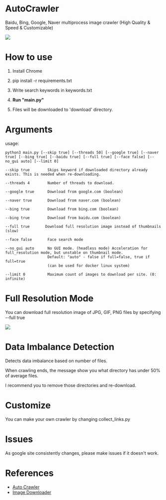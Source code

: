 # AutoCrawler
Baidu, Bing, Google, Naver multiprocess image crawler (High Quality & Speed & Customizable)

![](assets/animation.gif)

# How to use

1. Install Chrome

2. pip install -r requirements.txt

3. Write search keywords in keywords.txt

4. **Run "main.py"**

5. Files will be downloaded to 'download' directory.


# Arguments
usage:
```
python3 main.py [--skip true] [--threads 50] [--google true] [--naver true] [--bing true] [--baidu true] [--full true] [--face false] [--no_gui auto] [--limit 0]
```

```
--skip true        Skips keyword if downloaded directory already exists. This is needed when re-downloading.

--threads 4        Number of threads to download.

--google true      Download from google.com (boolean)

--naver true       Download from naver.com (boolean)

--bing true        Download from bing.com (boolean)

--bing true        Download from baidu.com (boolean)

--full true       Download full resolution image instead of thumbnails (slow)

--face false       Face search mode

--no_gui auto      No GUI mode. (headless mode) Acceleration for full_resolution mode, but unstable on thumbnail mode.
                   Default: "auto" - false if full=false, true if full=true
                   (can be used for docker linux system)
                   
--limit 0          Maximum count of images to download per site. (0: infinite)
```


# Full Resolution Mode

You can download full resolution image of JPG, GIF, PNG files by specifying --full true

![](assets/full.gif)

# Data Imbalance Detection

Detects data imbalance based on number of files.

When crawling ends, the message show you what directory has under 50% of average files.

I recommend you to remove those directories and re-download.

# Customize

You can make your own crawler by changing collect_links.py

# Issues

As google site consistently changes, please make issues if it doesn't work.

# References
* [Auto Crawler](https://github.com/YoongiKim/AutoCrawler)
* [Image Downloader](https://github.com/sczhengyabin/Image-Downloader)

